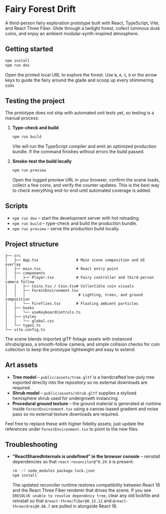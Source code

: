 # Fairy Forest Drift

A third-person fairy exploration prototype built with React, TypeScript, Vite, and React Three Fiber. Glide through a twilight forest, collect luminous dusk coins, and enjoy an ambient modular-synth-inspired atmosphere.

## Getting started

```bash
npm install
npm run dev
```

Open the printed local URL to explore the forest. Use `W`, `A`, `S`, `D` or the arrow keys to guide the fairy around the glade and scoop up every shimmering coin.

## Testing the project

The prototype does not ship with automated unit tests yet, so testing is a manual process:

1. **Type-check and build**

   ```bash
   npm run build
   ```

   Vite will run the TypeScript compiler and emit an optimized production bundle. If the command finishes without errors the build passed.

2. **Smoke-test the build locally**

   ```bash
   npm run preview
   ```

   Open the logged preview URL in your browser, confirm the scene loads, collect a few coins, and verify the counter updates. This is the best way to check everything end-to-end until automated coverage is added.

## Scripts

- `npm run dev` – start the development server with hot reloading.
- `npm run build` – type-check and build the production bundle.
- `npm run preview` – serve the production build locally.

## Project structure

```
├── src
│   ├── App.tsx                 # Main scene composition and UI overlay
│   ├── main.tsx                # React entry point
│   ├── components
│   │   ├── Player.tsx          # Fairy controller and third-person camera follow
│   │   ├── Coins.tsx / Coin.tsx# Collectible coin visuals
│   │   ├── ForestEnvironment.tsx
│   │   │                        # Lighting, trees, and ground composition
│   │   └── Fireflies.tsx       # Floating ambient particles
│   ├── hooks
│   │   └── useKeyboardControls.ts
│   ├── styles
│   │   └── global.css
│   └── types.ts
└── vite.config.ts
```


The scene blends imported glTF foliage assets with instanced shrubs/grass, a smooth-follow camera, and simple collision checks for coin collection to keep the prototype lightweight and easy to extend.

## Art assets

- **Tree model** – `public/assets/tree.gltf` is a handcrafted low-poly tree exported directly into the repository so no external downloads are required.
- **Shrub model** – `public/assets/shrub.gltf` supplies a stylised hemisphere shrub used for undergrowth instancing.
- **Procedural ground texture** – the ground material is generated at runtime inside `ForestEnvironment.tsx` using a canvas-based
  gradient and noise pass so no external texture downloads are required.

Feel free to replace these with higher fidelity assets; just update the references under `ForestEnvironment.tsx` to point to the new files.


## Troubleshooting

- **"ReactSharedInternals is undefined" in the browser console** – reinstall dependencies so that `react-reconciler@^0.29.0` is present:

  ```bash
  rm -rf node_modules package-lock.json
  npm install
  ```


  The updated reconciler runtime restores compatibility between React 18 and the React Three Fiber renderer that drives the scene. If you see `ERESOLVE unable to resolve dependency tree`, clear any old lockfile and reinstall so that `@react-three/fiber@8.15.12` and `@react-three/drei@9.86.7` are pulled in alongside React 18.

